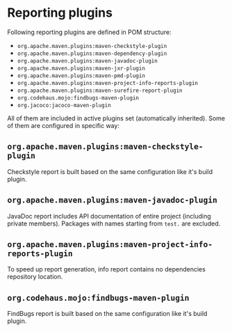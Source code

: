 <!---
# This file is part of the ChillDev-Parent.
#
# @license http://mit-license.org/ The MIT license
# @copyright 2015 © by Rafał Wrzeszcz - Wrzasq.pl.
-->

# Reporting plugins

Following reporting plugins are defined in POM structure:

-   `org.apache.maven.plugins:maven-checkstyle-plugin`
-   `org.apache.maven.plugins:maven-dependency-plugin`
-   `org.apache.maven.plugins:maven-javadoc-plugin`
-   `org.apache.maven.plugins:maven-jxr-plugin`
-   `org.apache.maven.plugins:maven-pmd-plugin`
-   `org.apache.maven.plugins:maven-project-info-reports-plugin`
-   `org.apache.maven.plugins:maven-surefire-report-plugin`
-   `org.codehaus.mojo:findbugs-maven-plugin`
-   `org.jacoco:jacoco-maven-plugin`

All of them are included in active plugins set (automatically inherited). Some of them are configured in specific way:

## `org.apache.maven.plugins:maven-checkstyle-plugin`

Checkstyle report is built based on the same configuration like it's build plugin.

## `org.apache.maven.plugins:maven-javadoc-plugin`

JavaDoc report includes API documentation of entire project (including private members). Packages with names starting from `test.` are excluded.

## `org.apache.maven.plugins:maven-project-info-reports-plugin`

To speed up report generation, info report contains no dependencies repository location.

## `org.codehaus.mojo:findbugs-maven-plugin`

FindBugs report is built based on the same configuration like it's build plugin.
